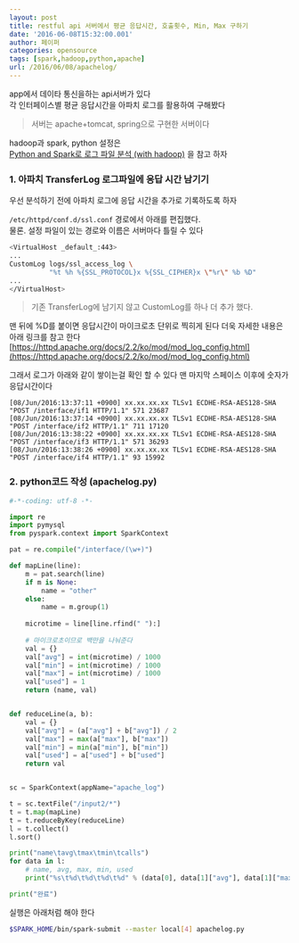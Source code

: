 ```yaml
---
layout: post
title: restful api 서버에서 평균 응답시간, 호출횟수, Min, Max 구하기 
date: '2016-06-08T15:32:00.001'
author: 페이퍼
categories: opensource
tags: [spark,hadoop,python,apache]
url: /2016/06/08/apachelog/
---
```

app에서 데이타 통신을하는 api서버가 있다  
각 인터페이스별 평균 응답시간을 아파치 로그를 활용하여 구해봤다

> 서버는 apache+tomcat, spring으로 구현한 서버이다  

hadoop과 spark, python 설정은  
[Python and Spark로 로그 파일 분석 (with hadoop)](/2016/05/30/spark-hadoop/)
을 참고 하자 


### 1. 아파치 TransferLog 로그파일에 응답 시간 남기기 
우선 분석하기 전에 아파치 로그에 응답 시간을 추가로 기록하도록 하자 

`/etc/httpd/conf.d/ssl.conf` 경로에서 아래를 편집했다.  
물론. 설정 파일이 있는 경로와 이름은 서버마다 틀릴 수 있다 

```bash
<VirtualHost _default_:443>
...
CustomLog logs/ssl_access_log \
          "%t %h %{SSL_PROTOCOL}x %{SSL_CIPHER}x \"%r\" %b %D"
...
</VirtualHost>
```

> 기존 TransferLog에 남기지 않고 CustomLog를 하나 더 추가 했다.  

맨 뒤에 %D를 붙이면 응답시간이 마이크로초 단위로 찍히게 된다 더욱 자세한 내용은 아래 링크를 참고 한다   
[https://httpd.apache.org/docs/2.2/ko/mod/mod_log_config.html](https://httpd.apache.org/docs/2.2/ko/mod/mod_log_config.html)

그래서 로그가 아래와 같이 쌓이는걸 확인 할 수 있다 맨 마지막 스페이스 이후에 숫자가 응답시간이다

```text
[08/Jun/2016:13:37:11 +0900] xx.xx.xx.xx TLSv1 ECDHE-RSA-AES128-SHA "POST /interface/if1 HTTP/1.1" 571 23687
[08/Jun/2016:13:37:14 +0900] xx.xx.xx.xx TLSv1 ECDHE-RSA-AES128-SHA "POST /interface/if2 HTTP/1.1" 711 17120
[08/Jun/2016:13:38:22 +0900] xx.xx.xx.xx TLSv1 ECDHE-RSA-AES128-SHA "POST /interface/if3 HTTP/1.1" 571 36293
[08/Jun/2016:13:38:26 +0900] xx.xx.xx.xx TLSv1 ECDHE-RSA-AES128-SHA "POST /interface/if4 HTTP/1.1" 93 15992
```


### 2. python코드 작성 (apachelog.py) 

```python
#-*-coding: utf-8 -*-

import re
import pymysql
from pyspark.context import SparkContext

pat = re.compile("/interface/(\w+)")

def mapLine(line):
    m = pat.search(line)
    if m is None:
        name = "other"
    else:
        name = m.group(1)
        
    microtime = line[line.rfind(" "):]
    
    # 마이크로초이므로 백만을 나눠준다
    val = {}
    val["avg"] = int(microtime) / 1000
    val["min"] = int(microtime) / 1000
    val["max"] = int(microtime) / 1000
    val["used"] = 1
    return (name, val)


def reduceLine(a, b):
    val = {}
    val["avg"] = (a["avg"] + b["avg"]) / 2
    val["max"] = max(a["max"], b["max"])
    val["min"] = min(a["min"], b["min"])
    val["used"] = a["used"] + b["used"]
    return val


sc = SparkContext(appName="apache_log")

t = sc.textFile("/input2/*")
t = t.map(mapLine)
t = t.reduceByKey(reduceLine)
l = t.collect()
l.sort()

print("name\tavg\tmax\tmin\tcalls")
for data in l:
    # name, avg, max, min, used
    print("%s\t%d\t%d\t%d\t%d" % (data[0], data[1]["avg"], data[1]["max"], data[1]["min"], data[1]["used"]))

print("완료")
```

실행은 아래처럼 해야 한다 

```bash
$SPARK_HOME/bin/spark-submit --master local[4] apachelog.py
```
